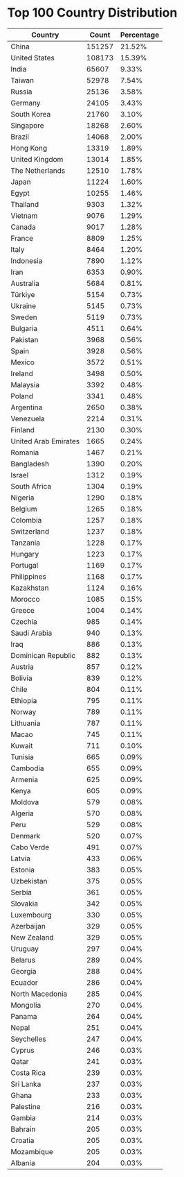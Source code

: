 # Top 100 Country Distribution
| Country | Count | Percentage |
|----|----|----|
| China | 151257 | 21.52% |
| United States | 108173 | 15.39% |
| India | 65607 | 9.33% |
| Taiwan | 52978 | 7.54% |
| Russia | 25136 | 3.58% |
| Germany | 24105 | 3.43% |
| South Korea | 21760 | 3.10% |
| Singapore | 18268 | 2.60% |
| Brazil | 14068 | 2.00% |
| Hong Kong | 13319 | 1.89% |
| United Kingdom | 13014 | 1.85% |
| The Netherlands | 12510 | 1.78% |
| Japan | 11224 | 1.60% |
| Egypt | 10255 | 1.46% |
| Thailand | 9303 | 1.32% |
| Vietnam | 9076 | 1.29% |
| Canada | 9017 | 1.28% |
| France | 8809 | 1.25% |
| Italy | 8464 | 1.20% |
| Indonesia | 7890 | 1.12% |
| Iran | 6353 | 0.90% |
| Australia | 5684 | 0.81% |
| Türkiye | 5154 | 0.73% |
| Ukraine | 5145 | 0.73% |
| Sweden | 5119 | 0.73% |
| Bulgaria | 4511 | 0.64% |
| Pakistan | 3968 | 0.56% |
| Spain | 3928 | 0.56% |
| Mexico | 3572 | 0.51% |
| Ireland | 3498 | 0.50% |
| Malaysia | 3392 | 0.48% |
| Poland | 3341 | 0.48% |
| Argentina | 2650 | 0.38% |
| Venezuela | 2214 | 0.31% |
| Finland | 2130 | 0.30% |
| United Arab Emirates | 1665 | 0.24% |
| Romania | 1467 | 0.21% |
| Bangladesh | 1390 | 0.20% |
| Israel | 1312 | 0.19% |
| South Africa | 1304 | 0.19% |
| Nigeria | 1290 | 0.18% |
| Belgium | 1265 | 0.18% |
| Colombia | 1257 | 0.18% |
| Switzerland | 1237 | 0.18% |
| Tanzania | 1228 | 0.17% |
| Hungary | 1223 | 0.17% |
| Portugal | 1169 | 0.17% |
| Philippines | 1168 | 0.17% |
| Kazakhstan | 1124 | 0.16% |
| Morocco | 1085 | 0.15% |
| Greece | 1004 | 0.14% |
| Czechia | 985 | 0.14% |
| Saudi Arabia | 940 | 0.13% |
| Iraq | 886 | 0.13% |
| Dominican Republic | 882 | 0.13% |
| Austria | 857 | 0.12% |
| Bolivia | 839 | 0.12% |
| Chile | 804 | 0.11% |
| Ethiopia | 795 | 0.11% |
| Norway | 789 | 0.11% |
| Lithuania | 787 | 0.11% |
| Macao | 745 | 0.11% |
| Kuwait | 711 | 0.10% |
| Tunisia | 665 | 0.09% |
| Cambodia | 655 | 0.09% |
| Armenia | 625 | 0.09% |
| Kenya | 605 | 0.09% |
| Moldova | 579 | 0.08% |
| Algeria | 570 | 0.08% |
| Peru | 529 | 0.08% |
| Denmark | 520 | 0.07% |
| Cabo Verde | 491 | 0.07% |
| Latvia | 433 | 0.06% |
| Estonia | 383 | 0.05% |
| Uzbekistan | 375 | 0.05% |
| Serbia | 361 | 0.05% |
| Slovakia | 342 | 0.05% |
| Luxembourg | 330 | 0.05% |
| Azerbaijan | 329 | 0.05% |
| New Zealand | 329 | 0.05% |
| Uruguay | 297 | 0.04% |
| Belarus | 289 | 0.04% |
| Georgia | 288 | 0.04% |
| Ecuador | 286 | 0.04% |
| North Macedonia | 285 | 0.04% |
| Mongolia | 270 | 0.04% |
| Panama | 264 | 0.04% |
| Nepal | 251 | 0.04% |
| Seychelles | 247 | 0.04% |
| Cyprus | 246 | 0.03% |
| Qatar | 241 | 0.03% |
| Costa Rica | 239 | 0.03% |
| Sri Lanka | 237 | 0.03% |
| Ghana | 233 | 0.03% |
| Palestine | 216 | 0.03% |
| Gambia | 214 | 0.03% |
| Bahrain | 205 | 0.03% |
| Croatia | 205 | 0.03% |
| Mozambique | 205 | 0.03% |
| Albania | 204 | 0.03% |
